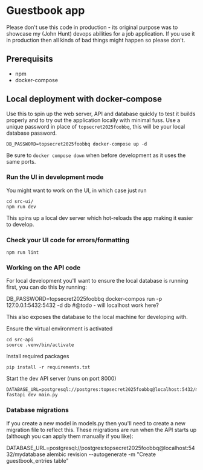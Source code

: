 # Guestbook app

Please don't use this code in production - its original purpose was to showcase my (John Hunt) devops abilities for a job application. If you use it in production then all kinds of bad things might happen so please don't.

## Prerequisits

- npm
- docker-compose

## Local deployment with docker-compose

Use this to spin up the web server, API and database quickly to test it builds properly and to try out the application locally with minimal fuss. Use a unique password in place of `topsecret2025foobbq`, this will be your local database password.

    DB_PASSWORD=topsecret2025foobbq docker-compose up -d

Be sure to `docker compose down` when before development as it uses the same ports.

### Run the UI in development mode

You might want to work on the UI, in which case just run

    cd src-ui/
    npm run dev

This spins up a local dev server which hot-reloads the app making it easier to develop.

### Check your UI code for errors/formatting

    npm run lint

### Working on the API code

For local development you'll want to ensure the local database is running first, you can do this by running:

   DB_PASSWORD=topsecret2025foobbq docker-compos run -p 127.0.0.1:5432:5432 -d db #@todo - will localhost work here?

This also exposes the database to the local machine for developing with.

Ensure the virtual environment is activated
    
    cd src-api
    source .venv/bin/activate

Install required packages

    pip install -r requirements.txt

Start the dev API server (runs on port 8000)

    DATABASE_URL=postgresql://postgres:topsecret2025foobbq@localhost:5432/mydatabase fastapi dev main.py

### Database migrations

If you create a new model in models.py then you'll need to create a new migration file to reflect this. These migrations are run when the API starts up (although you can apply them manually if you like):

   DATABASE_URL=postgresql://postgres:topsecret2025foobbq@localhost:5432/mydatabase alembic revision --autogenerate -m "Create guestbook_entries table"